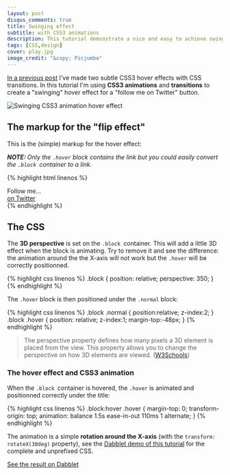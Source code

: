 ```yaml
---
layout: post
disqus_comments: true
title: Swinging effect
subtitle: with CSS3 animations
description: This tutorial demonstrate a nice and easy to achieve swing CSS3 hover effect. 
tags: [CSS,design]
cover: play.jpg
image_credit: "&copy; Picjumbo"
---
```

<a title="Little CSS3 3D hover effects" href="http://webbb.be/blog/little-css3-3d-hover-effects/" target="_blank">In a previous post</a> I've made two subtle CSS3 hover effects with CSS transitions. In this tutorial I'm using <strong>CSS3 <b>animations</b></strong> and <strong>transitions</strong> to create a "swinging" hover effect for a "follow me on Twitter" button.

<img class="alignnone size-full wp-image-331 full-item" alt="Swinging CSS3 animation hover effect" src="http://webbb.be/blog/wp-content/uploads/2013/05/swining-css3-animation-effect.jpg" />
<h2>The markup for the "flip effect"</h2>
This is the (simple) markup for the hover effect:

<em><strong>NOTE: </strong>Only the <code>.hover</code> block contains the link but you could easily convert the <code>.block </code>container to a link.</em>

{% highlight html linenos %}
<div class="block">
    <div class="normal">Follow me...</div>
    <a class="hover" title="My twitter profile" href="http://twitter.com/benoitboucart" target="_blank">on Twitter </a>
</div>
{% endhighlight %}

<h2>The CSS</h2>
The <strong>3D perspective</strong> is set on the <code>.block </code>container. This will add a little 3D effect when the block is animating. Try to remove it and see the difference: the animation around the the X-axis will not work but the <code>.hover</code> will be correctly positionned.

{% highlight css linenos %}
.block { position: relative; perspective: 350; }
{% endhighlight %}

The <code>.hover</code> block is then positioned under the <code>.normal</code> block:

{% highlight css linenos %}
.block .normal { position:relative; z-index:2; }
.block .hover { position: relative; z-index:1; margin-top:-48px; }
{% endhighlight %}

<blockquote>The perspective property defines how many pixels a 3D element is placed from the view. This property allows you to change the perspective on how 3D elements are viewed. (<a title="CSS3 perspective Property" href="http://www.w3schools.com/cssref/css3_pr_perspective.asp" target="_blank">W3Schools</a>)</blockquote>
<h3>The hover effect and CSS3 animation</h3>
When the <code>.block </code>container is hovered, the <code>.hover</code> is animated and positionned correctly under the title:

{% highlight css linenos %}
.block:hover .hover { 
    margin-top: 0; 
    transform-origin: top; 
    animation: balance 1.5s ease-in-out 110ms 1 alternate;
}
{% endhighlight %}

The animation is a simple <strong>rotation around the X-axis</strong> (with the <code>transform: rotateX(30deg)</code> property), see the <a title="CSS3 effect demo" href="http://dabblet.com/gist/5559193" target="_blank">Dabblet demo of this tutorial</a> for the complete and unprefixed CSS.

<a class="btn-style" title="CSS3 effect demo" href="http://dabblet.com/gist/5559193" target="_blank">See the result on Dabblet</a>